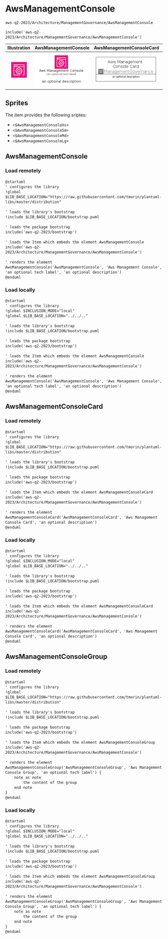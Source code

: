 # AwsManagementConsole


```text
aws-q2-2023/Architecture/ManagementGovernance/AwsManagementConsole
```

```text
include('aws-q2-2023/Architecture/ManagementGovernance/AwsManagementConsole')
```



| Illustration | AwsManagementConsole | AwsManagementConsoleCard | AwsManagementConsoleGroup |
| :---: | :---: | :---: | :---: |
| ![illustration for Illustration](../../../aws-q2-2023/Architecture/ManagementGovernance/AwsManagementConsole.png) | ![illustration for AwsManagementConsole](../../../aws-q2-2023/Architecture/ManagementGovernance/AwsManagementConsole.Local.png) | ![illustration for AwsManagementConsoleCard](../../../aws-q2-2023/Architecture/ManagementGovernance/AwsManagementConsoleCard.Local.png) | ![illustration for AwsManagementConsoleGroup](../../../aws-q2-2023/Architecture/ManagementGovernance/AwsManagementConsoleGroup.Local.png) |



## Sprites
The item provides the following sriptes:

- `<$AwsManagementConsoleXs>`
- `<$AwsManagementConsoleSm>`
- `<$AwsManagementConsoleMd>`
- `<$AwsManagementConsoleLg>`





## AwsManagementConsole

### Load remotely
```plantuml
@startuml
' configures the library
!global $LIB_BASE_LOCATION="https://raw.githubusercontent.com/tmorin/plantuml-libs/master/distribution"

' loads the library's bootstrap
!include $LIB_BASE_LOCATION/bootstrap.puml

' loads the package bootstrap
include('aws-q2-2023/bootstrap')

' loads the Item which embeds the element AwsManagementConsole
include('aws-q2-2023/Architecture/ManagementGovernance/AwsManagementConsole')

' renders the element
AwsManagementConsole('AwsManagementConsole', 'Aws Management Console', 'an optional tech label', 'an optional description')
@enduml
```

### Load locally
```plantuml
@startuml
' configures the library
!global $INCLUSION_MODE="local"
!global $LIB_BASE_LOCATION="../../.."

' loads the library's bootstrap
!include $LIB_BASE_LOCATION/bootstrap.puml

' loads the package bootstrap
include('aws-q2-2023/bootstrap')

' loads the Item which embeds the element AwsManagementConsole
include('aws-q2-2023/Architecture/ManagementGovernance/AwsManagementConsole')

' renders the element
AwsManagementConsole('AwsManagementConsole', 'Aws Management Console', 'an optional tech label', 'an optional description')
@enduml
```

## AwsManagementConsoleCard

### Load remotely
```plantuml
@startuml
' configures the library
!global $LIB_BASE_LOCATION="https://raw.githubusercontent.com/tmorin/plantuml-libs/master/distribution"

' loads the library's bootstrap
!include $LIB_BASE_LOCATION/bootstrap.puml

' loads the package bootstrap
include('aws-q2-2023/bootstrap')

' loads the Item which embeds the element AwsManagementConsoleCard
include('aws-q2-2023/Architecture/ManagementGovernance/AwsManagementConsole')

' renders the element
AwsManagementConsoleCard('AwsManagementConsoleCard', 'Aws Management Console Card', 'an optional description')
@enduml
```

### Load locally
```plantuml
@startuml
' configures the library
!global $INCLUSION_MODE="local"
!global $LIB_BASE_LOCATION="../../.."

' loads the library's bootstrap
!include $LIB_BASE_LOCATION/bootstrap.puml

' loads the package bootstrap
include('aws-q2-2023/bootstrap')

' loads the Item which embeds the element AwsManagementConsoleCard
include('aws-q2-2023/Architecture/ManagementGovernance/AwsManagementConsole')

' renders the element
AwsManagementConsoleCard('AwsManagementConsoleCard', 'Aws Management Console Card', 'an optional description')
@enduml
```

## AwsManagementConsoleGroup

### Load remotely
```plantuml
@startuml
' configures the library
!global $LIB_BASE_LOCATION="https://raw.githubusercontent.com/tmorin/plantuml-libs/master/distribution"

' loads the library's bootstrap
!include $LIB_BASE_LOCATION/bootstrap.puml

' loads the package bootstrap
include('aws-q2-2023/bootstrap')

' loads the Item which embeds the element AwsManagementConsoleGroup
include('aws-q2-2023/Architecture/ManagementGovernance/AwsManagementConsole')

' renders the element
AwsManagementConsoleGroup('AwsManagementConsoleGroup', 'Aws Management Console Group', 'an optional tech label') {
    note as note
        the content of the group
    end note
}
@enduml
```

### Load locally
```plantuml
@startuml
' configures the library
!global $INCLUSION_MODE="local"
!global $LIB_BASE_LOCATION="../../.."

' loads the library's bootstrap
!include $LIB_BASE_LOCATION/bootstrap.puml

' loads the package bootstrap
include('aws-q2-2023/bootstrap')

' loads the Item which embeds the element AwsManagementConsoleGroup
include('aws-q2-2023/Architecture/ManagementGovernance/AwsManagementConsole')

' renders the element
AwsManagementConsoleGroup('AwsManagementConsoleGroup', 'Aws Management Console Group', 'an optional tech label') {
    note as note
        the content of the group
    end note
}
@enduml
```

